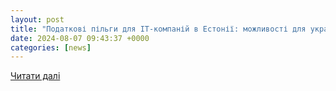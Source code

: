 ```yaml
---
layout: post
title: "Податкові пільги для IT-компаній в Естонії: можливості для українського бізнесу"
date: 2024-08-07 09:43:37 +0000
categories: [news]
---
```


[Читати далі](https://consultant.net.ua/consultant-article/10898)
